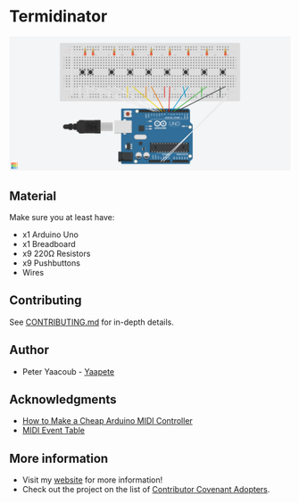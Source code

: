 # Termidinator

![](https://raw.githubusercontent.com/Yaacoub/Termidinator/master/Termidinator/Termidinator.png)

## Material

Make sure you at least have:
- x1 Arduino Uno
- x1 Breadboard
- x9 220Ω Resistors
- x9 Pushbuttons
- Wires

## Contributing
See [CONTRIBUTING.md](https://github.com/Yaapete/Huh-iOS/blob/master/CONTRIBUTING.md) for in-depth details.

## Author

- Peter Yaacoub - [Yaapete](https://github.com/Yaapete)

## Acknowledgments

- [How to Make a Cheap Arduino MIDI Controller](https://www.instructables.com/id/How-to-Make-a-Cheap-Arduino-MIDI-Controller/)
- [MIDI Event Table](http://www.onicos.com/staff/iz/formats/midi-event.html)

## More information

- Visit my [website](http://rebrand.ly/yaacoub) for more information!
- Check out the project on the list of [Contributor Covenant Adopters](https://www.contributor-covenant.org/adopters.html).
